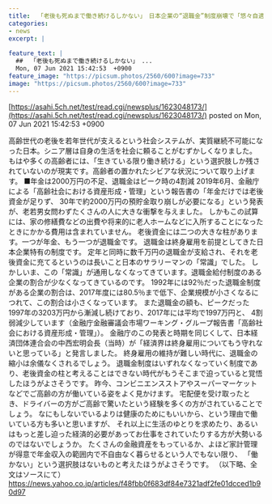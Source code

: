 ```yaml
---
title:  「老後も死ぬまで働き続けるしかない」　日本企業の“退職金”制度崩壊で「悠々自適の老後」は不可能に  
categories:
- news
excerpt: |
  
feature_text: |
  ##  「老後も死ぬまで働き続けるしかない」　...
  Mon, 07 Jun 2021 15:42:53  +0900
feature_image: "https://picsum.photos/2560/600?image=733"
image: "https://picsum.photos/2560/600?image=733"
---
```


[https://asahi.5ch.net/test/read.cgi/newsplus/1623048173/](https://asahi.5ch.net/test/read.cgi/newsplus/1623048173/)
posted on Mon, 07 Jun 2021 15:42:53  +0900

<!--more-->

高齢世代の老後を若年世代が支えるという社会システムが、実質継続不可能になった日本。シニア層は自身の生活を社会に頼ることがむずかしくなりました。 もはや多くの高齢者には、「生きている限り働き続ける」という選択肢しか残されていないのが現実です。高齢者の置かれたシビアな状況について取り上げます。 ■年金は2000万円の不足、退職金はピーク時の4割減 2019年6月、金融庁による「高齢社会における資産形成・管理」という報告書の「年金だけでは老後資金が足りず、 30年で約2000万円の預貯金取り崩しが必要になる」という発表が、老若男女問わずたくさんの人に大きな衝撃を与えました。 しかもこの試算には、家の修繕費などの出費や将来的に老人ホームなどに入所することになったときにかかる費用は含まれていません。 老後資金には二つの大きな柱があります。一つが年金、もう一つが退職金です。 退職金は終身雇用を前提としてきた日本企業特有の制度です。 定年と同時に数千万円の退職金が支給され、それを老後資金に充てるというのは長いこと日本のサラリーマンの「常識」でした。 しかしいま、この「常識」が通用しなくなってきています。退職金給付制度のある企業の割合が少なくなってきているのです。 1992年には92％だった退職金制度がある企業の割合は、2017年度には80.5％まで低下、企業規模が小さくなるにつれて、この割合は小さくなっています。 また退職金の額も、ピークだった1997年の3203万円から漸減し続けており、2017年には平均で1997万円と、 4割弱減少しています（金融庁金融審議会市場ワーキング・グループ報告書「高齢社会における資産形成・管理」）。 金融庁のこの発表と時期を同じくして、日本経済団体連合会の中西宏明会長（当時）が「経済界は終身雇用についてもう守れないと思っている」と発言しました。 終身雇用の維持が難しい時代に、退職金の縮小は余儀なくされるでしょう。 退職金制度はいずれなくなっていく制度であり、老後資金の柱と考えることはできない時代がもうそこまで迫っていると覚悟したほうがよさそうです。 昨今、コンビニエンスストアやスーパーマーケットなどでご高齢の方が働いている姿をよく見かけます。 宅配便を受け取ったとき、ドライバーの方がご高齢で驚いたという経験を多くの方がされていることでしょう。 なにもしないでいるよりは健康のためにもいいから、という理由で働いている方も多いと思いますが、 それ以上に生活のゆとりを求めたり、あるいはもっと差し迫った経済的必要があってお仕事をされていたりする方が大勢いるのではないでしょうか。 たくさんの金融資産をもっているか、よほど家計管理が得意で年金収入の範囲内で不自由なく暮らせるという人でもない限り、 「働かない」という選択肢はないものと考えたほうがよさそうです。 （以下略、全文はソースにて） https://news.yahoo.co.jp/articles/f48fbb0f683df84e7321adf2fe01dcced1b90d97
